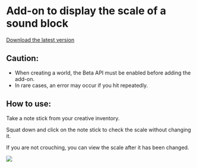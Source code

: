 # Add-on to display the scale of a sound block
[Download the latest version](https://github.com/oasoobi/noteblockplus/releases/latest/download/noteblockplus.mcpack)

## Caution: 
 - When creating a world, the Beta API must be enabled before adding the add-on.
 - In rare cases, an error may occur if you hit repeatedly.

## How to use:

Take a note stick from your creative inventory.

Squat down and click on the note stick to check the scale without changing it.

If you are not crouching, you can view the scale after it has been changed.

![](https://i.imgur.com/h7Oa1nW.png)